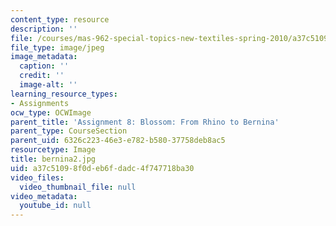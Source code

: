 ```yaml
---
content_type: resource
description: ''
file: /courses/mas-962-special-topics-new-textiles-spring-2010/a37c51098f0deb6fdadc4f747718ba30_bernina2.jpg
file_type: image/jpeg
image_metadata:
  caption: ''
  credit: ''
  image-alt: ''
learning_resource_types:
- Assignments
ocw_type: OCWImage
parent_title: 'Assignment 8: Blossom: From Rhino to Bernina'
parent_type: CourseSection
parent_uid: 6326c223-46e3-e782-b580-37758deb8ac5
resourcetype: Image
title: bernina2.jpg
uid: a37c5109-8f0d-eb6f-dadc-4f747718ba30
video_files:
  video_thumbnail_file: null
video_metadata:
  youtube_id: null
---
```

